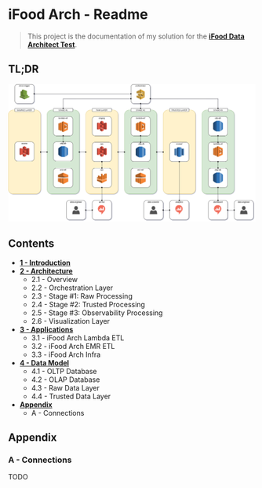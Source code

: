 # iFood Arch - Readme

> This project is the documentation of my solution for the **[iFood Data Architect Test](https://github.com/ifood/ifood-data-architect-test)**.

## TL;DR

![ifood-arch](media/ifood-arch.png)

## Contents

- [**1 - Introduction**](chapters/1-Introduction.md)
- [**2 - Architecture**](chapters/2-Architecture.md)
  - 2.1 - Overview
  - 2.2 - Orchestration Layer
  - 2.3 - Stage #1: Raw Processing
  - 2.4 - Stage #2: Trusted Processing
  - 2.5 - Stage #3: Observability Processing
  - 2.6 - Visualization Layer
- [**3 - Applications**](chapters/3-Applications.md)
  - 3.1 - iFood Arch Lambda ETL
  - 3.2 - iFood Arch EMR ETL
  - 3.3 - iFood Arch Infra
- [**4 - Data Model**](chapters/4-DataModel.md)
  - 4.1 - OLTP Database
  - 4.2 - OLAP Database
  - 4.3 - Raw Data Layer
  - 4.4 - Trusted Data Layer
- [**Appendix**](#appendix)
  - A - Connections

## <a></a>Appendix

### A - Connections

TODO
